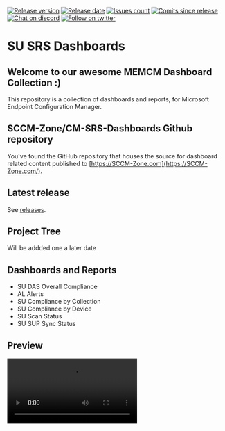 [![Release version][release-version-badge]][release-version]
[![Release date][release-date-badge]][release-date]
[![Issues count][issues-badge]][issues]
[![Comits since release][commits-since-badge]][commits-since]
[![Chat on discord][discord-badge]][discord]
[![Follow on twitter][twitter-badge]][twitter]

# SU SRS Dashboards

## Welcome to our awesome MEMCM Dashboard Collection :)

This repository is a collection of dashboards and reports, for Microsoft Endpoint Configuration Manager.

## SCCM-Zone/CM-SRS-Dashboards Github repository

You've found the GitHub repository that houses the source for dashboard related content published to [https://SCCM-Zone.com](https://SCCM-Zone.com/).

## Latest release

See [releases](https://SCCM.Zone/CM-SRS-Dashboards-RELEASES).

## Project Tree

Will be addded one a later date

## Dashboards and Reports

* SU DAS Overall Compliance
* AL Alerts
* SU Compliance by Collection
* SU Compliance by Device
* SU Scan Status
* SU SUP Sync Status

## Preview

![Dashboard Preview](https://s3.ioan.in/Screen-Recording-2020-01-14-18-26-17/Screen-Recording-2020-01-14-18-26-17.mp4)

[release-version-badge]: https://img.shields.io/github/v/release/SCCM-ZONE/CM-SRS-Dashboards?include_prereleases
[release-version]: https://github.com/SCCM-Zone/CM-SRS-Dashboards/releases
[release-date-badge]: https://img.shields.io/github/release-date-pre/SCCM-ZONE/CM-SRS-Dashboards
[release-date]: https://github.com/SCCM-Zone/CM-SRS-Dashboards/releases
[issues-badge]: https://img.shields.io/github/issues/SCCM-Zone/CM-SRS-Dashboards
[issues]: https://github.com/SCCM-Zone/CM-SRS-Dashboards/issues?q=is%3Aopen+is%3Aissue
[commits-since-badge]: https://img.shields.io/github/commits-since/SCCM-Zone/CM-SRS-Dashboards/v1.0.1-beta
[commits-since]: https://github.com/SCCM-Zone/CM-SRS-Dashboards/commits/master
[discord-badge]: https://img.shields.io/discord/666618982844989460?logo=discord
[discord]: https://discord.gg/ZCkVcmP
[twitter-badge]: https://img.shields.io/twitter/follow/ioanpopovici?style=social&logo=twitter
[twitter]: https://twitter.com/intent/follow?screen_name=ioanpopovici
